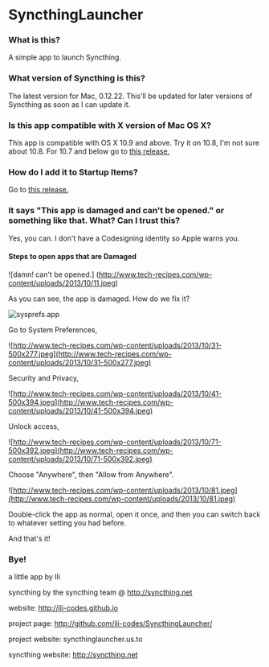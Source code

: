 # SyncthingLauncher

### What is this?
A simple app to launch Syncthing.

### What version of Syncthing is this?
The latest version for Mac, 0.12.22. This'll be updated for later versions of Syncthing as soon as I can update it. 

### Is this app compatible with X version of Mac OS X?
This app is compatible with OS X 10.9 and above. Try it on 10.8, I'm not sure about 10.8. For 10.7 and below go to [this release.](https://github.com/ili-codes/SyncthingLauncher/releases/tag/OLDMACS)

### How do I add it to Startup Items?
Go to [this release.](https://github.com/ili-codes/SyncthingLauncher/releases/tag/NOADMIN_NOGUI)

### It says "This app is damaged and can't be opened." or something like that. What? Can I trust this?
Yes, you can. I don't have a Codesigning identity so Apple warns you. 

#### Steps to open apps that are Damaged
![damn! can't be opened.] (http://www.tech-recipes.com/wp-content/uploads/2013/10/11.jpeg)

As you can see, the app is damaged. How do we fix it?

![sysprefs.app](http://www.tech-recipes.com/wp-content/uploads/2013/10/21.jpeg)
  
   Go to System Preferences,

![http://www.tech-recipes.com/wp-content/uploads/2013/10/31-500x277.jpeg](http://www.tech-recipes.com/wp-content/uploads/2013/10/31-500x277.jpeg)
   
   Security and Privacy,

![http://www.tech-recipes.com/wp-content/uploads/2013/10/41-500x394.jpeg](http://www.tech-recipes.com/wp-content/uploads/2013/10/41-500x394.jpeg)
   
   Unlock access,

![http://www.tech-recipes.com/wp-content/uploads/2013/10/71-500x392.jpeg](http://www.tech-recipes.com/wp-content/uploads/2013/10/71-500x392.jpeg)
   
   Choose "Anywhere", then "Allow from Anywhere". 

![http://www.tech-recipes.com/wp-content/uploads/2013/10/81.jpeg](http://www.tech-recipes.com/wp-content/uploads/2013/10/81.jpeg)
   
   Double-click the app as normal, open it once, and then you can switch back to whatever setting you had before.

And that's it!



### Bye!
a little app by Ili

syncthing by the syncthing team @ http://syncthing.net

website: http://ili-codes.github.io

project page: http://github.com/ili-codes/SyncthingLauncher/

project website: syncthinglauncher.us.to

syncthing website: http://syncthing.net
